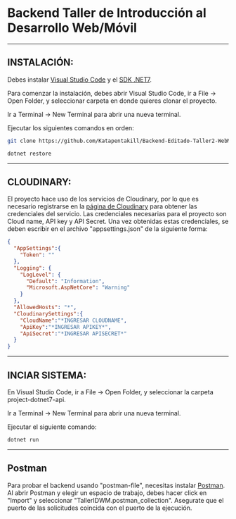 # Backend Taller de Introducción al Desarrollo Web/Móvil


****
## INSTALACIÓN:
Debes instalar [Visual Studio Code](https://code.visualstudio.com/) y el [SDK .NET7](https://dotnet.microsoft.com/es-es/download/dotnet/7.0).

Para comenzar la instalación, debes abrir Visual Studio Code, ir a File -> Open Folder, y seleccionar carpeta en donde quieres clonar el proyecto.

Ir a Terminal -> New Terminal para abrir una nueva terminal.

Ejecutar los siguientes comandos en orden: 

```bash
git clone https://github.com/Katapentakill/Backend-Editado-Taller2-WebMovil.git
```

```bash
dotnet restore
```
****
## CLOUDINARY:
El proyecto hace uso de los servicios de Cloudinary, por lo que es necesario registrarse en la [página de Cloudinary](https://cloudinary.com/) para obtener las credenciales del servicio.
Las credenciales necesarias para el proyecto son Cloud name, API key y API Secret.
Una vez obtenidas estas credenciales, se deben escribir en el archivo "appsettings.json" de la siguiente forma:

```json
{
  "AppSettings":{
    "Token": ""
  },
  "Logging": {
    "LogLevel": {
      "Default": "Information",
      "Microsoft.AspNetCore": "Warning"
    }
  },
  "AllowedHosts": "*",
  "CloudinarySettings":{
    "CloudName":"*INGRESAR CLOUDNAME",
    "ApiKey":"*INGRESAR APIKEY*",
    "ApiSecret":"*INGRESAR APISECRET*"
  }
}
```

****
## INCIAR SISTEMA:
En Visual Studio Code, ir a File -> Open Folder, y seleccionar la carpeta project-dotnet7-api.

Ir a Terminal -> New Terminal para abrir una nueva terminal.

Ejecutar el siguiente comando:

```bash
dotnet run
```

****
## Postman

Para probar el backend usando "postman-file", necesitas instalar [Postman](https://www.postman.com/downloads/).
Al abrir Postman y elegir un espacio de trabajo, debes hacer click en "Import" y seleccionar "TallerIDWM.postman_collection".
Asegurate que el puerto de las solicitudes coincida con el puerto de la ejecución.



